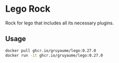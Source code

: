 # Lego Rock

Rock for lego that includes all its necessary plugins.

## Usage

```bash
docker pull ghcr.io/gruyaume/lego:0.27.0
docker run -it ghcr.io/gruyaume/lego:0.27.0
```
